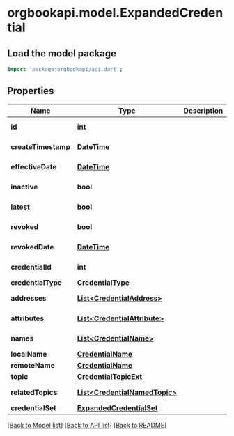 # orgbookapi.model.ExpandedCredential

## Load the model package
```dart
import 'package:orgbookapi/api.dart';
```

## Properties
Name | Type | Description | Notes
------------ | ------------- | ------------- | -------------
**id** | **int** |  | [optional] [readonly] 
**createTimestamp** | [**DateTime**](DateTime.md) |  | [optional] [readonly] 
**effectiveDate** | [**DateTime**](DateTime.md) |  | [optional] [readonly] 
**inactive** | **bool** |  | [optional] [readonly] 
**latest** | **bool** |  | [optional] [readonly] 
**revoked** | **bool** |  | [optional] [readonly] 
**revokedDate** | [**DateTime**](DateTime.md) |  | [optional] [readonly] 
**credentialId** | **int** |  | [optional] [readonly] 
**credentialType** | [**CredentialType**](CredentialType.md) |  | 
**addresses** | [**List&lt;CredentialAddress&gt;**](CredentialAddress.md) |  | [default to const []]
**attributes** | [**List&lt;CredentialAttribute&gt;**](CredentialAttribute.md) |  | [default to const []]
**names** | [**List&lt;CredentialName&gt;**](CredentialName.md) |  | [default to const []]
**localName** | [**CredentialName**](CredentialName.md) |  | 
**remoteName** | [**CredentialName**](CredentialName.md) |  | 
**topic** | [**CredentialTopicExt**](CredentialTopicExt.md) |  | 
**relatedTopics** | [**List&lt;CredentialNamedTopic&gt;**](CredentialNamedTopic.md) |  | [default to const []]
**credentialSet** | [**ExpandedCredentialSet**](ExpandedCredentialSet.md) |  | 

[[Back to Model list]](../README.md#documentation-for-models) [[Back to API list]](../README.md#documentation-for-api-endpoints) [[Back to README]](../README.md)


